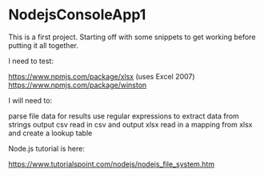 ﻿# NodejsConsoleApp1
This is a first project. Starting off with some snippets to get working before putting it all together.

I need to test:

https://www.npmjs.com/package/xlsx
(uses Excel 2007)
https://www.npmjs.com/package/winston

I will need to:

parse file data for results
use regular expressions to extract data from strings
output csv
read in csv and output xlsx
read in a mapping from xlsx and create a lookup table

Node.js tutorial is here:

https://www.tutorialspoint.com/nodejs/nodejs_file_system.htm




